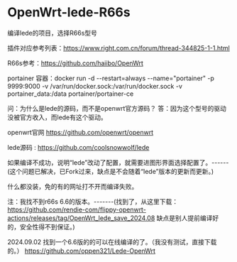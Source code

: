 # OpenWrt-lede-R66s
编译lede的项目，选择R66s型号

插件对应参考列表：https://www.right.com.cn/forum/thread-344825-1-1.html

R66s参考：https://github.com/haiibo/OpenWrt

portainer 容器：docker run -d --restart=always --name="portainer" -p 9999:9000 -v /var/run/docker.sock:/var/run/docker.sock -v portainer_data:/data portainer/portainer-ce

问：为什么是lede的源码，而不是openwrt官方源码？
答：因为这个型号的驱动没被官方收入，而lede有这个驱动。

openwrt官网 https://github.com/openwrt/openwrt

lede源码 : https://github.com/coolsnowwolf/lede

如果编译不成功，说明“lede”改动了配置，就需要进图形界面选择配置了。------(这个问题已解决，已Fork过来，缺点是不会随着“lede”版本的更新而更新。)

什么都没装，免的有的网址打不开而编译失败。

注：我找不到r66s 6.6的版本。-------(找到了，从这里下载： https://github.com/rendie-com/flippy-openwrt-actions/releases/tag/OpenWrt_lede_save_2024.08 缺点是别人提前编译好的，安全性得不到保证。)

2024.09.02  找到一个6.6版的的可以在线编译的了。（我没有测试，直接下载的。）          https://github.com/oppen321/Lede-OpenWrt                       
